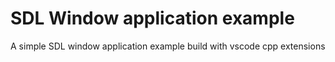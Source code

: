 # SDL Window application example

A simple SDL window application example build with vscode cpp extensions
